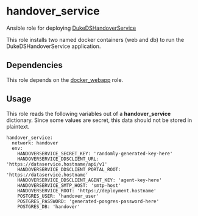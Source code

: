 # handover_service

Ansible role for deploying [DukeDSHandoverService](https://github.com/Duke-GCB/DukeDSHandoverService/)

This role installs two named docker containers (web and db) to run the DukeDSHandoverService application.

## Dependencies

This role depends on the [docker_webapp](../docker_webapp) role.

## Usage

This role reads the following variables out of a **handover_service** dictionary. Since some values are secret, this data should not be stored in plaintext.

    handover_service:
      network: handover
      env:
        HANDOVERSERVICE_SECRET_KEY: 'randomly-generated-key-here'
        HANDOVERSERVICE_DDSCLIENT_URL: 'https://dataservice.hostname/api/v1'
        HANDOVERSERVICE_DDSCLIENT_PORTAL_ROOT: 'https://dataservice.hostname'
        HANDOVERSERVICE_DDSCLIENT_AGENT_KEY: 'agent-key-here'
        HANDOVERSERVICE_SMTP_HOST: 'smtp-host'
        HANDOVERSERVICE_ROOT: 'https://deployment.hostname'
        POSTGRES_USER: 'handover_user'
        POSTGRES_PASSWORD: 'generated-posgres-password-here'
        POSTGRES_DB: 'handover'
